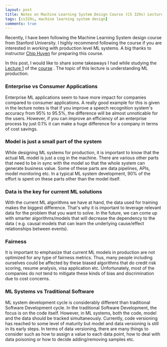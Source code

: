 ```yaml
---
layout: post
title: Notes on Machine Learning System Design Course (CS 329s) Lecture 1
tags: [cs329s, machine learning system design]
comments: true
---
```


Recently, I have been following the Machine Learning System design course from Stanford University. I highly recommend following the course if you are interested in working with production level ML systems. A big thanks to instructor [Chip Huyen](https://huyenchip.com/) for preparing this course.

In this post, I would like to share some takeaways I had while studying the [Lecture 1](https://docs.google.com/presentation/d/1bhjgRelQ0O5FnYCOGiCVWg_SkfRcZ9bffQsgk6yAaL0/edit) of the [course](https://stanford-cs329s.github.io/) . The topic of this lecture is understanding ML production.

### Enterprise vs Consumer Applications
Enterprise ML applications seem to have more impact for companies compared to consumer applications. A really good example for this is given in the lecture notes is that if you improve a speech recognition system's accuracy from 95% to 95.5%, the difference will be almost unnoticable for the users. However, if you can improve an efficiency of an enterprise process by just 0.1% it can make a huge difference for a company in terms of cost savings.

### Model is just a small part of the system 
While designing ML systems for production, it is important to know that the actual ML model is just a cog in the machine. There are various other parts that need to be in sync with the model so that the whole system can generate business value. Some of these parts are data pipelines, APIs, model monitoring etc. In a typical ML system development, 90% of the effort is spent on these parts other than the model itself.

### Data is the key for current ML solutions
With the current ML algorithms we have at hand, the data used for training makes the biggest difference. That's why it is important to leverage relevant data for the problem that you want to solve. In the future, we can come up with smarter algorithms/models that will decrease the dependency to the data ( e.g. causal models that can learn the underlying cause/effect relationships between events).

### Fairness
It is important to emphasize that current ML models in production are not optimized for any type of fairness metrics. Thus, many people including ourselves could be affected by these biased algorithms that do credit risk scoring, resume analysis, visa application etc. Unfortunately, most of the companies do not tend to mitigate these kinds of bias and discrimination due to cost concerns.

### ML Systems vs Traditional Software
ML system development cycle is considerably different than traditional Software Development cycle. In the traditional Software Development, the focus is on the code itself. However, in ML systems, both the code, model and the data should be tracked simultaneously. Currently, code versioning has reached to some level of maturity but model and data versioning is still in its early steps. In terms of data versioning, there are many things to consider such as how to assign a value to each data point, how to deal with data poisoning or how to decide adding/removing samples etc.  


 
